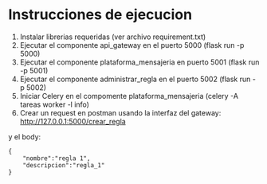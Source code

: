 # Instrucciones de ejecucion

1. Instalar librerias requeridas (ver archivo requirement.txt)
2. Ejecutar el componente api_gateway en el puerto 5000 (flask run -p 5000)
3. Ejecutar el componente plataforma_mensajeria en puerto 5001 (flask run -p 5001)
4. Ejecutar el componente administrar_regla en el puerto 5002 (flask run -p 5002)
5. Iniciar Celery en el compomente plataforma_mensajeria (celery -A tareas worker -l info)
6. Crear un request en postman usando la interfaz del gateway:
http://127.0.0.1:5000/crear_regla

y el body:
```
{
    "nombre":"regla 1",
    "descripcion":"regla_1"
}
```
